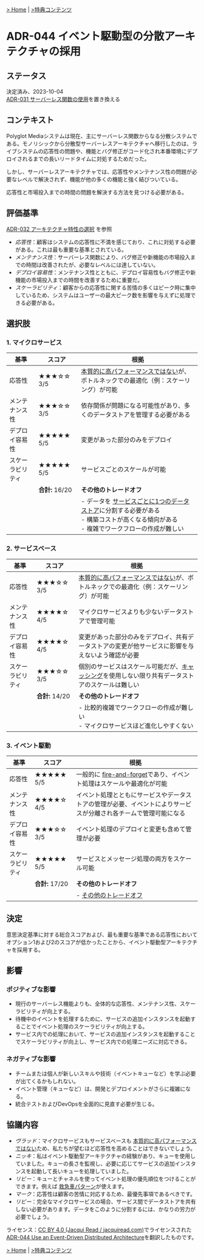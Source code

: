 [> Home](https://github.com/oreilly-japan/communicationpatterns-jp) | [>特典コンテンツ](https://github.com/oreilly-japan/communicationpatterns-jp/blob/master/freebies.md)

# ADR-044 イベント駆動型の分散アーキテクチャの採用

## ステータス
決定済み、2023-10-04  
[ADR-031 サーバーレス関数の使用](https://link-to-superseded-ADR)を置き換える

## コンテキスト
Polyglot Mediaシステムは現在、主にサーバーレス関数からなる分散システムである。モノリシックから分散型サーバーレスアーキテクチャへ移行したのは、ライブシステムの応答性の問題や、機能とバグ修正がコード化され本番環境にデプロイされるまでの長いリードタイムに対処するためだった。

しかし、サーバーレスアーキテクチャでは、応答性やメンテナンス性の問題が必要なレベルで解決されず、機能が他の多くの機能と強く結びついている。

応答性と市場投入までの時間の問題を解決する方法を見つける必要がある。

## 評価基準
[ADR-032 アーキテクチャ特性の選択](https://link-to-ADR-002) を参照

- _応答性_：顧客はシステムの応答性に不満を感じており、これに対処する必要がある。これは最も重要な基準とされている。
- _メンテナンス性_：サーバーレス関数により、バグ修正や新機能の市場投入までの時間は改善されたが、必要なレベルには達していない。
- _デプロイ容易性_：メンテナンス性とともに、デプロイ容易性もバグ修正や新機能の市場投入までの時間を改善するために重要だ。
- _スケーラビリティ_：顧客からの応答性に関する苦情の多くはピーク時に集中しているため、システムはユーザーの最大ピーク数を影響を与えずに処理できる必要がある。

## 選択肢
### 1. マイクロサービス

| 基準        | スコア            | 根拠                                                                                                                                                                     |
| --------------- | ---------------- | ----------------------------------------------------------------------------------------------------------------------------------------------------------------------------- |
| 応答性  | ★★★☆☆ 3/5        | [本質的に高パフォーマンスではない](https://link-to-reference-info)が、ボトルネックでの最適化（例：スケーリング）が可能                                                |
| メンテナンス性 | ★★★☆☆ 3/5        | 依存関係が問題になる可能性があり、多くのデータストアを管理する必要がある                                                                                                                    |
| デプロイ容易性   | ★★★★★ 5/5        | 変更があった部分のみをデプロイ                                                                                                                                                  |
| スケーラビリティ     | ★★★★★ 5/5        | サービスごとのスケールが可能                                                                                                                                                    |
|                 | **合計:** 16/20 | **その他のトレードオフ**                                                                                                                                                          |
|                 |                  | - データを [サービスごとに1つのデータストア](https://link-to-reference-info)に分割する必要がある<br/>- 構築コストが高くなる傾向がある <br/>- 複雑でワークフローの作成が難しい |

### 2. サービスベース

| 基準        | スコア            | 根拠                                                                                                                      |
| --------------- | ---------------- | ------------------------------------------------------------------------------------------------------------------------------ |
| 応答性  | ★★★☆☆ 3/5        | [本質的に高パフォーマンスではない](https://link-to-reference-info)が、ボトルネックでの最適化（例：スケーリング）が可能 |
| メンテナンス性 | ★★★★☆ 4/5        | マイクロサービスよりも少ないデータストアで管理可能                                                                               |
| デプロイ容易性   | ★★★★☆ 4/5        | 変更があった部分のみをデプロイ、共有データストアの変更が他サービスに影響を与えないよう確認が必要                            |
| スケーラビリティ     | ★★★☆☆ 3/5        | 個別のサービスはスケール可能だが、[キャッシング](https://link-to-reference-info)を使用しない限り共有データストアのスケールは難しい        |
|                 | **合計:** 14/20 | **その他のトレードオフ**                                                                                                           |
|                 |                  | - 比較的複雑でワークフローの作成が難しい <br/>- マイクロサービスほど進化しやすくない                                       |

### 3. イベント駆動

| 基準        | スコア            | 根拠                                                                                                                     |
| --------------- | ---------------- | ---------------------------------------------------------------------------------------------------------------------------- |
| 応答性  | ★★★★★ 5/5        | 一般的に [fire-and-forget](https://link-to-reference-info)であり、イベント処理はスケールや最適化が可能                        |
| メンテナンス性 | ★★★★☆ 4/5        | イベント処理とともにサービスやデータストアの管理が必要、イベントによりサービスが分離され各チームで管理可能になる |
| デプロイ容易性   | ★★★☆☆ 3/5        | イベント処理のデプロイと変更も含めて管理が必要                                                           |
| スケーラビリティ     | ★★★★★ 5/5        | サービスとメッセージ処理の両方をスケール可能                                                                           |
|                 | **合計:** 17/20 | **その他のトレードオフ**                                                                                                         |
|                 |                  | - [その他のトレードオフ](https://link-to-reference-info)                                                        |

## 決定
意思決定基準に対する総合スコアおよび、最も重要な基準である応答性においてオプション1および2のスコアが低かったことから、イベント駆動型アーキテクチャを採用する。

## 影響
### ポジティブな影響
- 現行のサーバーレス機能よりも、全体的な応答性、メンテナンス性、スケーラビリティが向上する。
- 待機中のイベントを処理するために、サービスの追加インスタンスを起動することでイベント処理のスケーラビリティが向上する。
- サービス内での処理において、サービスの追加インスタンスを起動することでスケーラビリティが向上し、サービス内での処理ニーズに対応できる。

### ネガティブな影響
- チームまたは個人が新しいスキルや技術（イベントキューなど）を学ぶ必要が出てくるかもしれない。
- イベント管理（キューなど）は、開発とデプロイメントがさらに複雑になる。
- 統合テストおよびDevOpsを全面的に見直す必要が生じる。

## 協議内容
- _ヴラッド_：マイクロサービスもサービスベースも [本質的に高パフォーマンスではない](https://link-to-reference-info)ため、私たちが望むほど応答性を高めることはできないでしょう。
- _ニッキ_：私はイベント駆動型アーキテクチャの経験があり、キューを使用していました。キューの長さを監視し、必要に応じてサービスの追加インスタンスを起動して長いキューを処理していました。
- _リビー_：キューとチャネルを使ってイベント処理の優先順位をつけることができます。例えば [救急車パターン](https://link-to-reference-info)が使えます。
- _マーク_：応答性は顧客の苦情に対応するため、最優先事項であるべきです。
- _リビー_：完全なマイクロサービスの場合、サービス間でデータストアを共有しない必要があります。データをこのように分割するには、かなりの労力が必要でしょう。

ライセンス：[CC BY 4.0 (Jacqui Read / jacquiread.com)](https://creativecommons.org/licenses/by/4.0/)でライセンスされた[ADR-044 Use an Event-Driven Distributed Architecture](https://communicationpatternsbook.com/assets/ADR-example-decision-making.html)を翻訳したものです。

[> Home](https://github.com/oreilly-japan/communicationpatterns-jp) | [>特典コンテンツ](https://github.com/oreilly-japan/communicationpatterns-jp/blob/master/freebies.md)
